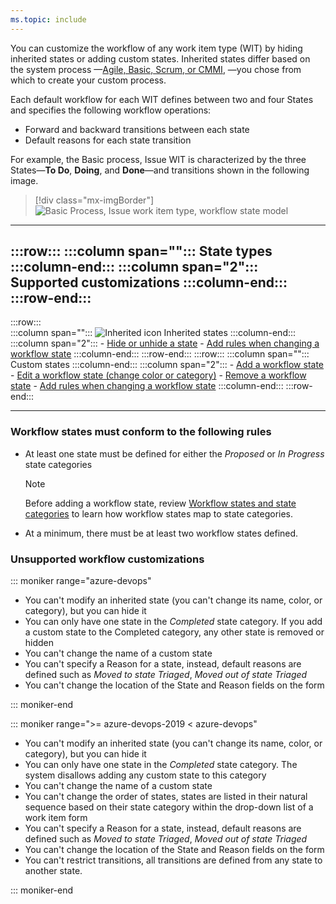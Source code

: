 ```yaml
---
ms.topic: include
---
```


You can customize the workflow of any work item type (WIT) by hiding inherited states or adding custom states. Inherited states differ based on the system process &mdash;[Agile, Basic, Scrum, or CMMI](/azure/devops/boards/work-items/guidance/choose-process#workflow-states), &mdash;you chose from which to create your custom process.  

Each default workflow for each WIT defines between two and four States and specifies the following workflow operations: 

- Forward and backward transitions between each state 
- Default reasons for each state transition 

For example, the Basic process, Issue WIT is characterized by the three States&mdash;**To Do**, **Doing**, and **Done**&mdash;and transitions shown in the following image. 
  

> [!div class="mx-imgBorder"]  
> ![Basic Process, Issue work item type, workflow state model](/azure/devops/organizations/settings/work/media/customize-workflow/basic-process-issue-workflow.png)  


---
:::row:::
   :::column span="":::
      **State types**
   :::column-end:::
   :::column span="2":::
      **Supported customizations**
   :::column-end:::
:::row-end:::  
---  
:::row:::  
   :::column span="":::
      ![Inherited icon](/azure/devops/organizations/settings/work/media/process/inherited-icon.png) Inherited states
   :::column-end:::
   :::column span="2":::
      - [Hide or unhide a state](/azure/devops/organizations/settings/work/customize-process-workflow#hide-state)
      - [Add rules when changing a workflow state](/azure/devops/organizations/settings/work/customize-rules) 
   :::column-end:::
:::row-end:::
:::row:::
   :::column span="":::
      Custom states
   :::column-end:::
   :::column span="2":::
      - [Add a workflow state](/azure/devops/organizations/settings/work/customize-process-workflow#add-states)
      - [Edit a workflow state (change color or category)](/azure/devops/organizations/settings/work/customize-process-workflow#edit-state)
      - [Remove a workflow state](/azure/devops/organizations/settings/work/customize-process-workflow#remove-state)
      - [Add rules when changing a workflow state](/azure/devops/organizations/settings/work/customize-rules) 
   :::column-end:::
:::row-end:::

---

### Workflow states must conform to the following rules  

- At least one state must be defined for either the *Proposed* or *In Progress* state categories  
	> [!NOTE]    
	> Before adding a workflow state, review [Workflow states and state categories](/azure/devops/boards/work-items/workflow-and-state-categories) to learn how workflow states map to state categories.  
- At a minimum, there must be at least two workflow states defined. 

### Unsupported workflow customizations   

::: moniker range="azure-devops"

- You can't modify an inherited state (you can't change its name, color, or category), but you can hide it
- You can only have one state in the *Completed* state category. If you add a custom state to the Completed category, any other state is removed or hidden 
- You can't change the name of a custom state 
- You can't specify a Reason for a state, instead, default reasons are defined such as *Moved to state Triaged*, *Moved out of state Triaged* 
- You can't change the location of the State and Reason fields on the form

::: moniker-end


::: moniker range=">= azure-devops-2019 < azure-devops"

- You can't modify an inherited state (you can't change its name, color, or category), but you can hide it
- You can only have one state in the *Completed* state category. The system disallows adding any custom state to this category 
- You can't change the name of a custom state 
- You can't change the order of states, states are listed in their natural sequence based on their state category within the drop-down list of a work item form  
- You can't specify a Reason for a state, instead, default reasons are defined such as *Moved to state Triaged*, *Moved out of state Triaged* 
- You can't change the location of the State and Reason fields on the form
- You can't restrict transitions, all transitions are defined from any state to another state.  

::: moniker-end